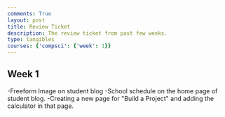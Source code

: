```yaml
---
comments: True
layout: post
title: Review Ticket
description: The review ticket from past few weeks.
type: tangibles
courses: {'compsci': {'week': 1}}
---
```

 ## Week 1

 -Freeform Image on student blog
 -School schedule on the home page of student blog.
 -Creating a new page for "Build a Project" and adding the calculator in that page.







